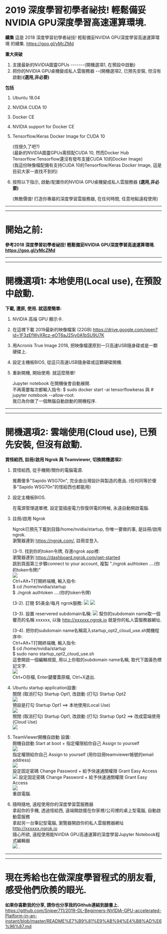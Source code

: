 # 2019 深度學習初學者祕技! 輕鬆備妥NVIDIA GPU深度學習高速運算環境.  
**續集** 這是 2018 深度學習初學者祕技! 輕鬆備妥NVIDIA GPU深度學習高速運算環境 的續集. https://goo.gl/yMcZMd  


**重大突破**
1. 支援最新的NVIDIA圖靈GPUs -------(開機選項1, 在預設中啟動)
2. 把你的NVIDIA GPU桌機變成私人雲服務器 --(開機選項2, 已預先安裝, 但沒有啟動)**(選用,非必要)**  

**包括**
1. Ubuntu 18.04
2. NVIDIA CUDA 10
3. Docker CE
4. NVIDIA support for Docker CE
5. Tensorflow/Keras Docker Image for CUDA 10

   (找很久了吧?)  
   (最新的NVIDIA圖靈GPUs需搭配CUDA 10, 然而Docker Hub Tensorflow:Tensorflow還沒有發布支援CUDA 10的Docker Image)  
   (我這份映像檔配備有支持CUDA 10的Tensorflow/Keras Docker Image, 這是目前大家一直找不到的)  
   
6. 按照以下指示, 啟動/配置你的NVIDIA GPU桌機變成私人雲服務器 **(選用,非必要)**  

   (無敵價值! 打造你專屬的深度學習雲服務器, 在任何時間, 任意地點遠程使用)

___
___
# 開始之前:
**參考2018 深度學習初學者祕技! 輕鬆備妥NVIDIA GPU深度學習高速運算環境. https://goo.gl/yMcZMd**
  
___
___
# 開機選項1: 本地使用(Local use), 在預設中啟動.  
**下載, 還原, 使用. 就這麼簡單:** 
1. NVIDIA 高端 GPU 顯示卡.
2. 在這裡下載 2019最新的映像檔案 (22GB) https://drive.google.com/open?id=1F3zEfWvXRcz-eOT6aJ25jy0A1bSU9U7K
3. 用Acronis True Image 2018, 把映像檔還原到一只高速USB隨身碟或是一顆硬碟上.
4. 設定主機板BIOS, 從這只高速USB隨身碟或這顆硬碟開機.
5. 重新開機, 開始使用. 就這麼簡單!

   Jupyter notebook 在開機後會自動展開.  
   不再需要每次都輸入指令: $ sudo docker start -ai tensorflowkeras 與 # jupyter notebook --allow-root.  
   我已為你做了一個無腦自動啟動的開機程序.  

___
___
# 開機選項2: 雲端使用(Cloud use), 已預先安裝, 但沒有啟動.  
**買怪給西, 註冊/啟用 Ngrok 與 Teamviewer, 切換開機選項2:**
1. 買怪給西, 從手機開/關你的電腦電源.

   推薦傻多"Sapido WSG70n", 完全由台灣設計與製造的產品. (任何同等於傻多"Sapido WSG70n"的怪給西也都能用)
   
2. 設定主機板BIOS. 

   在電源管理選單裡, 設定當插座電力恢復供電的時候, 永遠自動開啟電腦.

3. 註冊/啟用 Ngrok

   Ngrok已預先下載到目錄/home/nvidia/startup, 你唯一要做的事, 是註冊/啟用ngrok.  
   瀏覽器連到 https://ngrok.com/, 註冊並登入.  
   
   (3-1). 找到你的token令牌, 存進ngrok app裡:  
          瀏覽器連到 https://dashboard.ngrok.com/get-started  
          跳到頁面第三步驟connect to your account, 複製 "./ngrok authtoken ....(你的token令牌)"  
          ![](/photo/2019%200a%20Ngrok%20Step%203%20find%20token.png)  
          Ctrl+Alt+T打開終端機, 輸入指令:  
          $ cd /home/nvidia/startup  
          $ ./ngrok authtoken ....(你的token令牌)  
          
   (3-2). 訂閱 $5美金/每月 ngrok服務:
          ![](/photo/2019%200b%20Ngrok%20Go%20Reserved%20-%20not%20paid%20yet.png)
          ![](/photo/2019%200c%20Ngrok%20Choose%20Subscription.png)
          
   (3-3). 設置 reservered subdomain名稱:
          ![](/photo/2019%200d%20Ngrok%20Go%20Reserved%20-%20Setup%20after%20paid.png)
          幫你的subdomain name取一個響亮的名稱 xxxxxx, 以後 http://xxxxxx.ngrok.io 就是你的私人雲服務器網址. 
          
   (3-4). 把你的subdomain name名稱寫入startup_opt2_cloud_use.sh開機程序中:  
          Ctrl+Alt+T打開終端機, 輸入指令:  
          $ cd /home/nvidia/startup  
          $ sudo nano startup_opt2_cloud_use.sh  
          這會開啟一個編輯視窗, 用以上你取的subdomain name名稱, 取代下圖黃色標記文字.  
          ![](/photo/2019%200e%20Ngrok%20-%20update%20startup_opt2_cloud_use%20sh.png)  
          Ctrl+O存檔, Enter鍵覆蓋原檔, Ctrl+X退出.  
          
4. Ubuntu startup application設置:  
   關閉 (取消打勾) Startup Opt1, 改啟動 (打勾) Startup Opt2  
   ![](/photo/2019%201a%20startup%20applications.png)  
   預設是打勾 Startup Opt1 ==> 本地使用(Local Use)  
   ![](/photo/2019%201b%20startup%20applications%20default.png)  
   關閉 (取消打勾) Startup Opt1, 改啟動 (打勾) Startup Opt2 ==> 改成雲端使用(Cloud Use)  
   ![](/photo/2019%201c%20startup%20applications%20check%20opt2%20uncheck%20opt1.png)  
   
5. TeamViewer開機自啟動 設置:  
   開機自啟動 Start at boot + 指定權限給你自己 Assign to yourself  
   ![](/photo/2019%202a%20TeamViewer%20Start%20at%20boot%20and%20Assign%20to%20yourself.png)  
   指定權限給你自己 Assign to yourself (用你註冊teamviewer帳號的email address)  
   ![](/photo/2019%202b%20TeamViewer%20Assign%20to%20yourself.png)  
   設定固定密碼 Change Password + 給予快速通關權限 Grant Easy Access  
   ![](/photo/2019%202c%20TeamViewer%20Change%20Password%20and%20Grant%20Easy%20Access.png)
   設定固定密碼 Change Password + 給予快速通關權限 Grant Easy Access  
   ![](/photo/2019%202d%20TeamViewer%20Change%20Password%20and%20Grant%20Easy%20Access.png)  
   重啟電腦.

6. 隨時隨地, 遠程使用你的深度學習雲服務器   
   拿起你的手機, 透過怪給西, 遠端開啟擺在你家裡/公司裡的桌上型電腦, 自動啟動雲服務  
   拿起另一台筆記型電腦, 瀏覽器開啟你的私人雲服務器網址 http://xxxxxx.ngrok.io  
   隨心所欲, 遠程使用能NVIDIA GPU高速運算的深度學習Jupyter Notebook程式編輯器   
   ![](/photo/2019%203a%20Access%20your%20DL%20Cloud%20anywhere%20anytime.png) . 

___
___
# 現在秀給也在做深度學習程式的朋友看, 感受他們欣羨的眼光.
**如果你喜歡我的分享, 請你也分享我的Github連結到臉書上.**
https://github.com/Sniper711/2019-DL-Beginners-NVIDIA-GPU-accelerated-Platform-in-an-instant/blob/master/README%E7%B9%81%E9%AB%94%E4%B8%AD%E6%96%87.md
